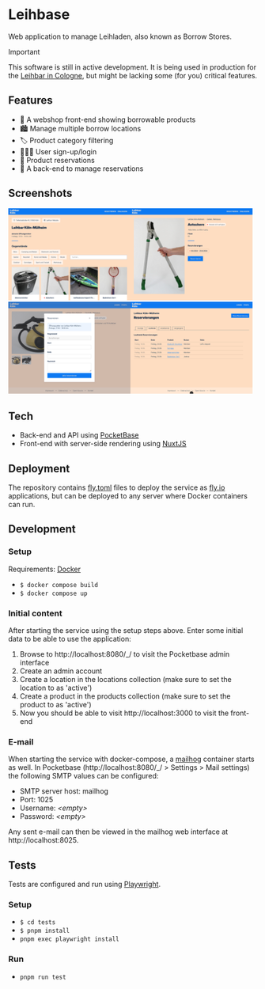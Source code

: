 # Leihbase

Web application to manage Leihladen, also known as Borrow Stores.

> [!IMPORTANT]  
> This software is still in active development. It is being used in production
> for the [Leihbar in Cologne](https://leihbar-koeln.de/), but might be lacking
> some (for you) critical features.

## Features

- 🏪 A webshop front-end showing borrowable products
- 🏙️ Manage multiple borrow locations
- 🏷️ Product category filtering
- 🧑‍🤝‍🧑 User sign-up/login
- 🎫 Product reservations
- 👷 A back-end to manage reservations

## Screenshots

<img src="./screenshots/screenshot-index-page.png" width="49%" /><img src="./screenshots/screenshot-product-page.png" width="49%" /><img src="./screenshots/screenshot-reservation-dialog.png" width="49%" /><img src="./screenshots/screenshot-admin-page.png" width="49%" />

## Tech

- Back-end and API using [PocketBase](https://pocketbase.io/)
- Front-end with server-side rendering using [NuxtJS](https://nuxt.com/)

## Deployment

The repository contains [fly.toml](https://fly.io/docs/reference/configuration/)
files to deploy the service as [fly.io](https://fly.io) applications, but can be
deployed to any server where Docker containers can run.

## Development

### Setup

Requirements: [Docker](https://www.docker.com/)

- `$ docker compose build`
- `$ docker compose up`

### Initial content

After starting the service using the setup steps above. Enter some initial data
to be able to use the application:

1. Browse to http://localhost:8080/\_/ to visit the Pocketbase admin interface
1. Create an admin account
1. Create a location in the locations collection (make sure to set the location
   to as 'active')
1. Create a product in the products collection (make sure to set the product to
   as 'active')
1. Now you should be able to visit http://localhost:3000 to visit the front-end

### E-mail

When starting the service with docker-compose, a
[mailhog](https://hub.docker.com/r/mailhog/mailhog) container starts as well. In
Pocketbase (http://localhost:8080/\_/ > Settings > Mail settings) the following
SMTP values can be configured:

- SMTP server host: mailhog
- Port: 1025
- Username: _\<empty>_
- Password: _\<empty>_

Any sent e-mail can then be viewed in the mailhog web interface at
http://localhost:8025.

## Tests

Tests are configured and run using [Playwright](https://playwright.dev/).

### Setup

- `$ cd tests`
- `$ pnpm install`
- `pnpm exec playwright install`

### Run

- `pnpm run test`
